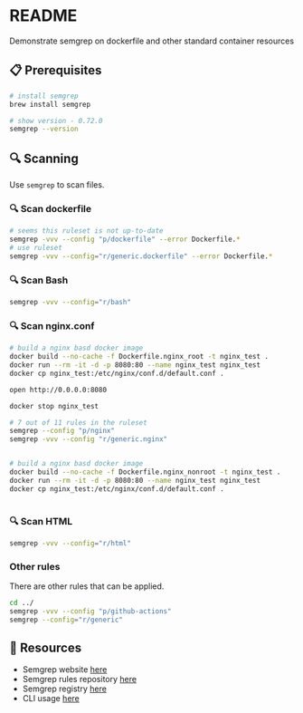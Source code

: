 # README

Demonstrate semgrep on dockerfile and other standard container resources

## 📋 Prerequisites

```sh
# install semgrep 
brew install semgrep

# show version - 0.72.0 
semgrep --version 
```

## 🔍 Scanning

Use `semgrep` to scan files.  

### 🔍 Scan dockerfile

```sh
# seems this ruleset is not up-to-date
semgrep -vvv --config "p/dockerfile" --error Dockerfile.*
# use ruleset 
semgrep -vvv --config="r/generic.dockerfile" --error Dockerfile.*
```

### 🔍 Scan Bash

```sh
semgrep -vvv --config="r/bash"
```

### 🔍 Scan nginx.conf

```sh
# build a nginx basd docker image
docker build --no-cache -f Dockerfile.nginx_root -t nginx_test .
docker run --rm -it -d -p 8080:80 --name nginx_test nginx_test
docker cp nginx_test:/etc/nginx/conf.d/default.conf .  

open http://0.0.0.0:8080

docker stop nginx_test

# 7 out of 11 rules in the ruleset
semgrep --config "p/nginx"
semgrep -vvv --config "r/generic.nginx"    


# build a nginx basd docker image
docker build --no-cache -f Dockerfile.nginx_nonroot -t nginx_test .
docker run --rm -it -d -p 8080:80 --name nginx_test nginx_test
docker cp nginx_test:/etc/nginx/conf.d/default.conf .  
   
```

### 🔍 Scan HTML

```sh
semgrep -vvv --config="r/html"
```

### Other rules

There are other rules that can be applied.  

```sh
cd ../
semgrep -vvv --config "p/github-actions"      
semgrep --config="r/generic"
```

## 👀 Resources

* Semgrep website [here](https://semgrep.dev/)  
* Semgrep rules repository [here](https://github.com/returntocorp/semgrep-rules)  
* Semgrep registry [here](https://semgrep.dev/r)  
* CLI usage [here](https://semgrep.dev/docs/cli-usage/)  
